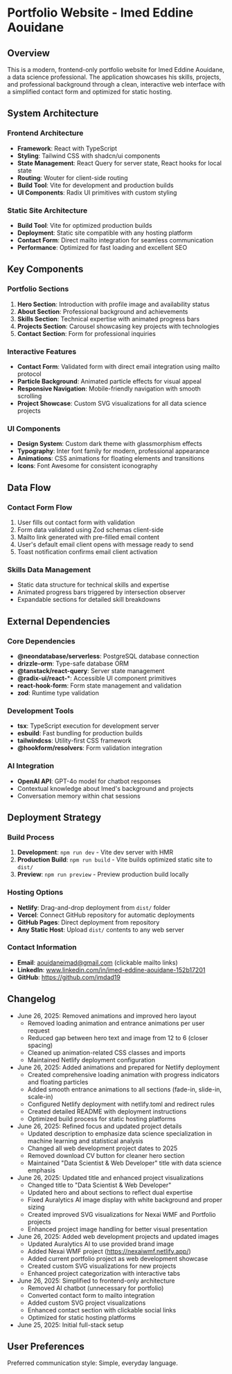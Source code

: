 # Portfolio Website - Imed Eddine Aouidane

## Overview

This is a modern, frontend-only portfolio website for Imed Eddine Aouidane, a data science professional. The application showcases his skills, projects, and professional background through a clean, interactive web interface with a simplified contact form and optimized for static hosting.

## System Architecture

### Frontend Architecture
- **Framework**: React with TypeScript
- **Styling**: Tailwind CSS with shadcn/ui components
- **State Management**: React Query for server state, React hooks for local state
- **Routing**: Wouter for client-side routing
- **Build Tool**: Vite for development and production builds
- **UI Components**: Radix UI primitives with custom styling

### Static Site Architecture
- **Build Tool**: Vite for optimized production builds
- **Deployment**: Static site compatible with any hosting platform
- **Contact Form**: Direct mailto integration for seamless communication
- **Performance**: Optimized for fast loading and excellent SEO

## Key Components

### Portfolio Sections
1. **Hero Section**: Introduction with profile image and availability status
2. **About Section**: Professional background and achievements
3. **Skills Section**: Technical expertise with animated progress bars
4. **Projects Section**: Carousel showcasing key projects with technologies
5. **Contact Section**: Form for professional inquiries

### Interactive Features
- **Contact Form**: Validated form with direct email integration using mailto protocol
- **Particle Background**: Animated particle effects for visual appeal
- **Responsive Navigation**: Mobile-friendly navigation with smooth scrolling
- **Project Showcase**: Custom SVG visualizations for all data science projects

### UI Components
- **Design System**: Custom dark theme with glassmorphism effects
- **Typography**: Inter font family for modern, professional appearance
- **Animations**: CSS animations for floating elements and transitions
- **Icons**: Font Awesome for consistent iconography

## Data Flow

### Contact Form Flow
1. User fills out contact form with validation
2. Form data validated using Zod schemas client-side
3. Mailto link generated with pre-filled email content
4. User's default email client opens with message ready to send
5. Toast notification confirms email client activation

### Skills Data Management
- Static data structure for technical skills and expertise
- Animated progress bars triggered by intersection observer
- Expandable sections for detailed skill breakdowns

## External Dependencies

### Core Dependencies
- **@neondatabase/serverless**: PostgreSQL database connection
- **drizzle-orm**: Type-safe database ORM
- **@tanstack/react-query**: Server state management
- **@radix-ui/react-***: Accessible UI component primitives
- **react-hook-form**: Form state management and validation
- **zod**: Runtime type validation

### Development Tools
- **tsx**: TypeScript execution for development server
- **esbuild**: Fast bundling for production builds
- **tailwindcss**: Utility-first CSS framework
- **@hookform/resolvers**: Form validation integration

### AI Integration
- **OpenAI API**: GPT-4o model for chatbot responses
- Contextual knowledge about Imed's background and projects
- Conversation memory within chat sessions

## Deployment Strategy

### Build Process
1. **Development**: `npm run dev` - Vite dev server with HMR
2. **Production Build**: `npm run build` - Vite builds optimized static site to `dist/`
3. **Preview**: `npm run preview` - Preview production build locally

### Hosting Options
- **Netlify**: Drag-and-drop deployment from `dist/` folder
- **Vercel**: Connect GitHub repository for automatic deployments
- **GitHub Pages**: Direct deployment from repository
- **Any Static Host**: Upload `dist/` contents to any web server

### Contact Information
- **Email**: aouidaneimad@gmail.com (clickable mailto links)
- **LinkedIn**: www.linkedin.com/in/imed-eddine-aouidane-152b17201
- **GitHub**: https://github.com/imdad19

## Changelog
- June 26, 2025: Removed animations and improved hero layout
  - Removed loading animation and entrance animations per user request
  - Reduced gap between hero text and image from 12 to 6 (closer spacing)
  - Cleaned up animation-related CSS classes and imports
  - Maintained Netlify deployment configuration
- June 26, 2025: Added animations and prepared for Netlify deployment
  - Created comprehensive loading animation with progress indicators and floating particles
  - Added smooth entrance animations to all sections (fade-in, slide-in, scale-in)
  - Configured Netlify deployment with netlify.toml and redirect rules
  - Created detailed README with deployment instructions
  - Optimized build process for static hosting platforms
- June 26, 2025: Refined focus and updated project details
  - Updated description to emphasize data science specialization in machine learning and statistical analysis
  - Changed all web development project dates to 2025
  - Removed download CV button for cleaner hero section
  - Maintained "Data Scientist & Web Developer" title with data science emphasis
- June 26, 2025: Updated title and enhanced project visualizations
  - Changed title to "Data Scientist & Web Developer" 
  - Updated hero and about sections to reflect dual expertise
  - Fixed Auralytics AI image display with white background and proper sizing
  - Created improved SVG visualizations for Nexai WMF and Portfolio projects
  - Enhanced project image handling for better visual presentation
- June 26, 2025: Added web development projects and updated images
  - Updated Auralytics AI to use provided brand image
  - Added Nexai WMF project (https://nexaiwmf.netlify.app/)
  - Added current portfolio project as web development showcase
  - Created custom SVG visualizations for new projects
  - Enhanced project categorization with interactive tabs
- June 26, 2025: Simplified to frontend-only architecture
  - Removed AI chatbot (unnecessary for portfolio)
  - Converted contact form to mailto integration
  - Added custom SVG project visualizations
  - Enhanced contact section with clickable social links
  - Optimized for static hosting platforms
- June 25, 2025: Initial full-stack setup

## User Preferences

Preferred communication style: Simple, everyday language.
